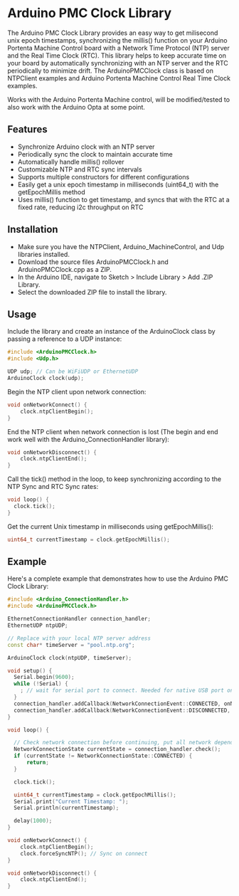 # Arduino PMC Clock Library
The Arduino PMC Clock Library provides an easy way to get milisecond unix epoch timestamps, synchronizing the millis() function on your Arduino Portenta Machine Control board with a Network Time Protocol (NTP) server and the Real Time Clock (RTC). This library helps to keep accurate time on your board by automatically synchronizing with an NTP server and the RTC periodically to minimize drift. The ArduinoPMCClock class is based on NTPClient examples and Arduino Portenta Machine Control Real Time Clock examples.

Works with the Arduino Portenta Machine control, will be modified/tested to also work with the Arduino Opta at some point.

## Features
- Synchronize Arduino clock with an NTP server
- Periodically sync the clock to maintain accurate time
- Automatically handle millis() rollover
- Customizable NTP and RTC sync intervals
- Supports multiple constructors for different configurations
- Easily get a unix epoch timestamp in milliseconds (uint64_t) with the getEpochMillis method
- Uses millis() function to get timestamp, and syncs that with the RTC at a fixed rate, reducing i2c throughput on RTC 

## Installation
- Make sure you have the NTPClient, Arduino_MachineControl, and Udp libraries installed.
- Download the source files ArduinoPMCClock.h and ArduinoPMCClock.cpp as a ZIP.
- In the Arduino IDE, navigate to Sketch > Include Library > Add .ZIP Library.
- Select the downloaded ZIP file to install the library.

## Usage
Include the library and create an instance of the ArduinoClock class by passing a reference to a UDP instance:
```cpp
#include <ArduinoPMCClock.h>
#include <Udp.h>

UDP udp; // Can be WiFiUDP or EthernetUDP
ArduinoClock clock(udp);

```
Begin the NTP client upon network connection:
```cpp
void onNetworkConnect() {
    clock.ntpClientBegin();
}
```
End the NTP client when network connection is lost (The begin and end work well with the Arduino_ConnectionHandler library):
```cpp
void onNetworkDisconnect() {
    clock.ntpClientEnd();
}
```
Call the tick() method in the loop, to keep synchronizing according to the NTP Sync and RTC Sync rates:
```cpp
void loop() {
  clock.tick();
}
```
Get the current Unix timestamp in milliseconds using getEpochMillis():
```cpp
uint64_t currentTimestamp = clock.getEpochMillis();
```

## Example
Here's a complete example that demonstrates how to use the Arduino PMC Clock Library:
```cpp
#include <Arduino_ConnectionHandler.h>
#include <ArduinoPMCClock.h>

EthernetConnectionHandler connection_handler;
EthernetUDP ntpUDP;

// Replace with your local NTP server address
const char* timeServer = "pool.ntp.org";

ArduinoClock clock(ntpUDP, timeServer);

void setup() {
  Serial.begin(9600);
  while (!Serial) {
    ; // wait for serial port to connect. Needed for native USB port only
  }
  connection_handler.addCallback(NetworkConnectionEvent::CONNECTED, onNetworkConnect);
  connection_handler.addCallback(NetworkConnectionEvent::DISCONNECTED, onNetworkDisconnect);
}

void loop() {

  // Check network connection before continuing, put all network dependant functions behind this block
  NetworkConnectionState currentState = connection_handler.check();
  if (currentState != NetworkConnectionState::CONNECTED) {
      return;
  }

  clock.tick();

  uint64_t currentTimestamp = clock.getEpochMillis();
  Serial.print("Current Timestamp: ");
  Serial.println(currentTimestamp);

  delay(1000);
}

void onNetworkConnect() {
    clock.ntpClientBegin();
    clock.forceSyncNTP(); // Sync on connect
}

void onNetworkDisconnect() {
    clock.ntpClientEnd();
}
```